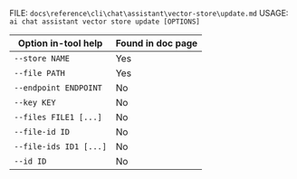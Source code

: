 ﻿FILE: `docs\reference\cli\chat\assistant\vector-store\update.md`
USAGE: `ai chat assistant vector store update [OPTIONS]`

| Option in-tool help | Found in doc page |
|---------------------|------------------|
| `--store NAME` | Yes |
| `--file PATH` | Yes |
| `--endpoint ENDPOINT` | No |
| `--key KEY` | No |
| `--files FILE1 [...]` | No |
| `--file-id ID` | No |
| `--file-ids ID1 [...]` | No |
| `--id ID` | No |


